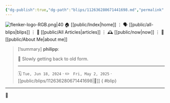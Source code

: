 ```yaml
---
{"dg-publish":true,"dg-path":"blips/112636280671441698.md","permalink":"/blips/112636280671441698/","title":"philipp on mastodon @ 2024-06-18"}
---
```



<div class="transclusion internal-embed is-loaded"><div class="markdown-embed">




![flenker-logo-RGB.png|40](/img/user/attachments/flenker-logo-RGB.png)
🏠 [[public/Index\|home]]  ⋮ 🗣️ [[public/all-blips\|blips]] ⋮  📝 [[public/All Articles\|articles]]  ⋮ 🕰️ [[public/now\|now]] ⋮ 🪪 [[public/About Me\|about me]]


</div></div>


> [!summary] **philipp**:
>
> 🏃 Slowly getting back to old form.
> - - -
>
> 🗓️ <code>Tue, Jun 18, 2024</code>  · ✏️ <code> Fri, May 2, 2025</code>  · [[public/blips/112636280671441698\|🔗]]
{ #blip}


- - -

 👾
